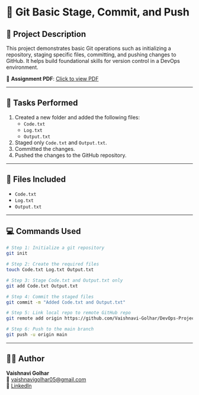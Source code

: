 # 📘 Git Basic Stage, Commit, and Push

## 📝 Project Description

This project demonstrates basic Git operations such as initializing a repository, staging specific files, committing, and pushing changes to GitHub. It helps build foundational skills for version control in a DevOps environment.

📄 **Assignment PDF**: [Click to view PDF](https://github.com/Vaishnavi-Golhar/DevOps-Projects/blob/main/git-basic-stage-commit-push/git-basic-stage-commit-push.pdf)

---

## 🧪 Tasks Performed

1. Created a new folder and added the following files:
   - `Code.txt`
   - `Log.txt`
   - `Output.txt`
2. Staged only `Code.txt` and `Output.txt`.
3. Committed the changes.
4. Pushed the changes to the GitHub repository.

---

## 📂 Files Included

- `Code.txt`
- `Log.txt`
- `Output.txt`

---

## 💻 Commands Used

```bash
# Step 1: Initialize a git repository
git init

# Step 2: Create the required files
touch Code.txt Log.txt Output.txt

# Step 3: Stage Code.txt and Output.txt only
git add Code.txt Output.txt

# Step 4: Commit the staged files
git commit -m "Added Code.txt and Output.txt"

# Step 5: Link local repo to remote GitHub repo
git remote add origin https://github.com/Vaishnavi-Golhar/DevOps-Projects.git

# Step 6: Push to the main branch
git push -u origin main
```

---

## 👩‍💻 Author

**Vaishnavi Golhar**  
📧 vaishnavigolhar05@gmail.com  
🔗 [LinkedIn](https://www.linkedin.com/in/vaishnavigolhar/)

